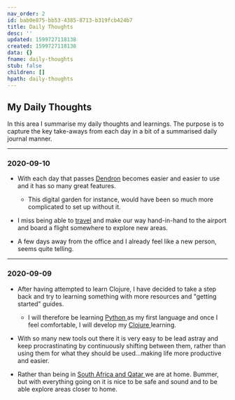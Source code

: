 ```yaml
---
nav_order: 2
id: bab0e875-bb53-4385-8713-b319fcb424b7
title: Daily Thoughts
desc: ''
updated: 1599727118138
created: 1599727118138
data: {}
fname: daily-thoughts
stub: false
children: []
hpath: daily-thoughts
---
```

## My Daily Thoughts

In this area I summarise my daily thoughts and learnings. The purpose is to capture the key take-aways from each day in a bit of a summarised daily journal manner.

* * *

### 2020-09-10

- With each day that passes <a href="https://www.dendron.so/" target="_blank">Dendron</a> becomes easier and easier to use and it has so many great features.
  - This digital garden for instance, would have been so much more complicated to set up without it.

- I miss being able to [travel](b33e39c9-8443-41f7-94a6-9b34b046de55) and make our way hand-in-hand to the airport and board a flight somewhere to explore new areas.

- A few days away from the office and I already feel like a new person, seems quite telling.

* * *

### 2020-09-09

- After having attempted to learn Clojure, I have decided to take a step back and try to learning something with more resources and "getting started" guides. 
  - I will therefore be learning [Python ](9cabe777-4b21-4b94-be7b-0cd9a3f3de73) as my first language and once I feel comfortable, I will develop my [Clojure ](6000b39f-04b1-4c49-b75b-dfa603889aa0) learning.

- With so many new tools out there it is very easy to be lead astray and keep procrastinating by continuously shifting between them, rather than using them for what they should be used...making life more productive and easier.

- Rather than being in [South Africa and Qatar ](b33e39c9-8443-41f7-94a6-9b34b046de55) we are at home. Bummer, but with everything going on it is nice to be safe and sound and to be able explore areas closer to home.
